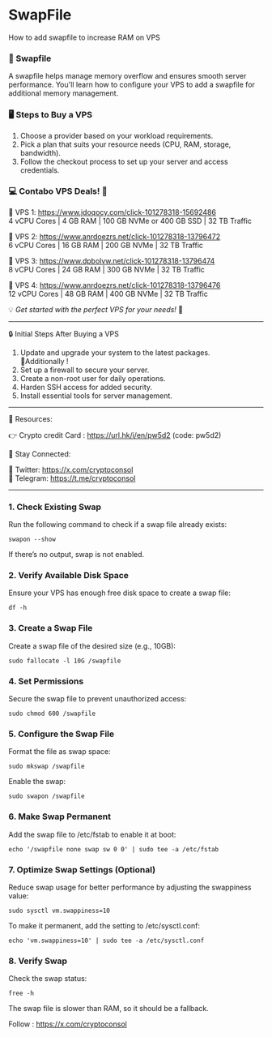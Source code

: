 # SwapFile
How to add swapfile to increase RAM on VPS


###  🔧 Swapfile  

A swapfile helps manage memory overflow and ensures smooth server performance. You'll learn how to configure your VPS to add a swapfile for additional memory management.  


### 🖥️ Steps to Buy a VPS  

1. Choose a provider based on your workload requirements.  
2. Pick a plan that suits your resource needs (CPU, RAM, storage, bandwidth).  
3. Follow the checkout process to set up your server and access credentials.  

###  💻 Contabo VPS Deals! 🚀  

📌 VPS 1: https://www.jdoqocy.com/click-101278318-15692486  
4 vCPU Cores | 4 GB RAM | 100 GB NVMe or 400 GB SSD | 32 TB Traffic  

📌 VPS 2: https://www.anrdoezrs.net/click-101278318-13796472  
6 vCPU Cores | 16 GB RAM | 200 GB NVMe | 32 TB Traffic  

📌 VPS 3: https://www.dpbolvw.net/click-101278318-13796474  
8 vCPU Cores | 24 GB RAM | 300 GB NVMe | 32 TB Traffic  

📌 VPS 4: https://www.anrdoezrs.net/click-101278318-13796476  
12 vCPU Cores | 48 GB RAM | 400 GB NVMe | 32 TB Traffic  

💡 *Get started with the perfect VPS for your needs!* 🚀  


---

🔒 Initial Steps After Buying a VPS  

1. Update and upgrade your system to the latest packages.  
🔹Additionally !
2. Set up a firewall to secure your server.  
3. Create a non-root user for daily operations.  
4. Harden SSH access for added security.  
5. Install essential tools for server management.  

---

🔗 Resources:  

👉 Crypto credit Card : https://url.hk/i/en/pw5d2 (code: pw5d2)

📌 Stay Connected:  

🔹 Twitter: https://x.com/cryptoconsol  
🔹 Telegram: https://t.me/cryptoconsol  

---

### 1. Check Existing Swap

Run the following command to check if a swap file already exists:
```
swapon --show
```
If there’s no output, swap is not enabled.


### 2. Verify Available Disk Space

Ensure your VPS has enough free disk space to create a swap file:
```
df -h
```

### 3. Create a Swap File

Create a swap file of the desired size (e.g., 10GB):

```
sudo fallocate -l 10G /swapfile
```

### 4. Set Permissions

Secure the swap file to prevent unauthorized access:
```
sudo chmod 600 /swapfile
```


### 5. Configure the Swap File

Format the file as swap space:
```
sudo mkswap /swapfile
```
Enable the swap:
```
sudo swapon /swapfile
```


### 6. Make Swap Permanent

Add the swap file to /etc/fstab to enable it at boot:
```
echo '/swapfile none swap sw 0 0' | sudo tee -a /etc/fstab
```


### 7. Optimize Swap Settings (Optional)

Reduce swap usage for better performance by adjusting the swappiness value:

```
sudo sysctl vm.swappiness=10
```

To make it permanent, add the setting to /etc/sysctl.conf:
```
echo 'vm.swappiness=10' | sudo tee -a /etc/sysctl.conf
```


### 8. Verify Swap

Check the swap status:
```
free -h
```

The swap file is slower than RAM, so it should be a fallback.


Follow : https://x.com/cryptoconsol
